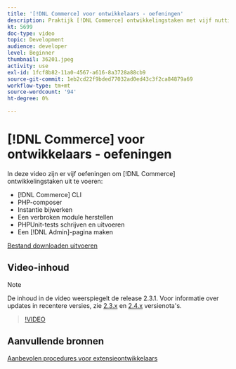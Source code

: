 ```yaml
---
title: '[!DNL Commerce] voor ontwikkelaars - oefeningen'
description: Praktijk [!DNL Commerce] ontwikkelingstaken met vijf nuttige oefeningen.
kt: 5699
doc-type: video
topic: Development
audience: developer
level: Beginner
thumbnail: 36201.jpeg
activity: use
exl-id: 1fcf8b82-11a0-4567-a616-8a3728a88cb9
source-git-commit: 1eb2cd22f9bded77032ad0ed43c3f2ca84879a69
workflow-type: tm+mt
source-wordcount: '94'
ht-degree: 0%

---
```


# [!DNL Commerce] voor ontwikkelaars - oefeningen

In deze video zijn er vijf oefeningen om [!DNL Commerce] ontwikkelingstaken uit te voeren:

- [!DNL Commerce] CLI
- PHP-composer
- Instantie bijwerken
- Een verbroken module herstellen
- PHPUnit-tests schrijven en uitvoeren
- Een [!DNL Admin]-pagina maken

[Bestand downloaden uitvoeren](./assets/FreeIntro2.3.1.zip)

## Video-inhoud

>[!NOTE]
>
>De inhoud in de video weerspiegelt de release 2.3.1. Voor informatie over updates in recentere versies, zie [ 2.3.x](https://devdocs.magento.com/guides/v2.3/release-notes/bk-release-notes.html) en [2.4.x](https://devdocs.magento.com/guides/v2.4/release-notes/bk-release-notes.html) versienota&#39;s.

>[!VIDEO](https://video.tv.adobe.com/v/36201?quality=12&learn=on)

## Aanvullende bronnen

[Aanbevolen procedures voor extensieontwikkelaars](https://devdocs.magento.com/guides/v2.4/ext-best-practices/bk-ext-best-practices.html)
